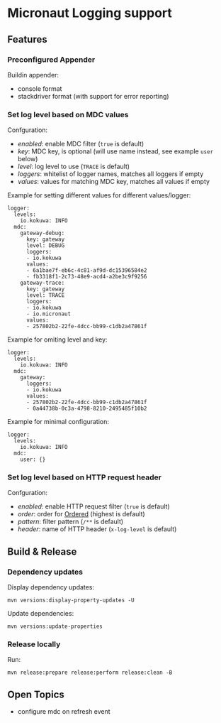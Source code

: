 # Micronaut Logging support

## Features

### Preconfigured Appender

Buildin appender:
 * console format
 * stackdriver format (with support for error reporting)

### Set log level based on MDC values

Confguration:
 * *enabled*: enable MDC filter (`true` is default)
 * *key*: MDC key, is optional (will use name instead, see example `user` below)
 * *level*: log level to use (`TRACE` is default)
 * *loggers*: whitelist of logger names, matches all loggers if empty
 * *values*: values for matching MDC key, matches all values if empty

Example for setting  different values for different values/logger:
```
logger:
  levels:
    io.kokuwa: INFO
  mdc:
    gateway-debug:
      key: gateway
      level: DEBUG
      loggers:
      - io.kokuwa
      values:
      - 6a1bae7f-eb6c-4c81-af9d-dc15396584e2
      - fb3318f1-2c73-48e9-acd4-a2be3c9f9256
    gateway-trace:
      key: gateway
      level: TRACE
      loggers:
      - io.kokuwa
      - io.micronaut
      values:
      - 257802b2-22fe-4dcc-bb99-c1db2a47861f
```

Example for omiting level and key:
```
logger:
  levels:
    io.kokuwa: INFO
  mdc:
    gateway:
      loggers:
      - io.kokuwa
      values:
      - 257802b2-22fe-4dcc-bb99-c1db2a47861f
      - 0a44738b-0c3a-4798-8210-2495485f10b2
```

Example for minimal configuration:
```
logger:
  levels:
    io.kokuwa: INFO
  mdc:
    user: {}
```


### Set log level based on HTTP request header

Confguration:
 * *enabled*: enable HTTP request filter (`true` is default)
 * *order*: order for [Ordered](https://github.com/micronaut-projects/micronaut-core/blob/master/core/src/main/java/io/micronaut/core/order/Ordered.java) (highest is default)
 * *pattern*: filter pattern (`/**` is default)
 * *header*: name of HTTP header (`x-log-level` is default)

## Build & Release

### Dependency updates

Display dependency updates:
```
mvn versions:display-property-updates -U
```

Update dependencies:
```
mvn versions:update-properties
```

### Release locally

Run:
```
mvn release:prepare release:perform release:clean -B
```

## Open Topics

 * configure mdc on refresh event
